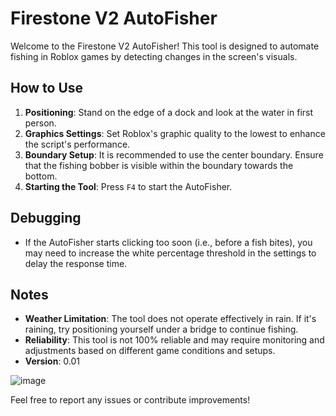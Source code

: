 # Firestone V2 AutoFisher

Welcome to the Firestone V2 AutoFisher! This tool is designed to automate fishing in Roblox games by detecting changes in the screen's visuals.

## How to Use

1. **Positioning**: Stand on the edge of a dock and look at the water in first person.
2. **Graphics Settings**: Set Roblox's graphic quality to the lowest to enhance the script's performance.
3. **Boundary Setup**: It is recommended to use the center boundary. Ensure that the fishing bobber is visible within the boundary towards the bottom.
4. **Starting the Tool**: Press `F4` to start the AutoFisher.

## Debugging

- If the AutoFisher starts clicking too soon (i.e., before a fish bites), you may need to increase the white percentage threshold in the settings to delay the response time.

## Notes

- **Weather Limitation**: The tool does not operate effectively in rain. If it's raining, try positioning yourself under a bridge to continue fishing.
- **Reliability**: This tool is not 100% reliable and may require monitoring and adjustments based on different game conditions and setups.
- **Version**: 0.01

![image](https://github.com/BBQuack/FS-V2-autofish/assets/96356882/c3c98480-6ddf-4c0f-80e7-0da9512a295e)

Feel free to report any issues or contribute improvements!
